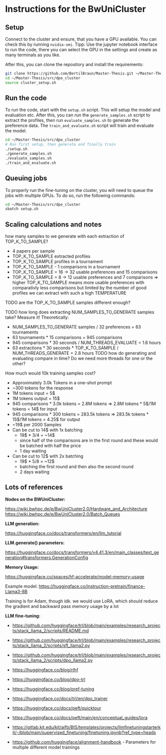# Instructions for the BwUniCluster

## Setup

Connect to the cluster and ensure, that you have a GPU available. You can check this by running `nvidia-smi`. Tipp: Use the jupyter notebook interface to run the code, there you can select the GPU in the settings and create as many terminals as you like.

After this, you can clone the repository and install the requirements:

```bash
git clone https://github.com/BertilBraun/Master-Thesis.git ~/Master-Thesis
cd ~/Master-Thesis/src/dpo_cluster
source cluster_setup.sh
```

## Run the code

To run the code, start with the `setup.sh` script. This will setup the model and evaluation etc. After this, you can run the `generate_samples.sh` script to extract the profiles, then run `evaluate_samples.sh` to generate the preference data. The `train_and_evaluate.sh` script will train and evaluate the model.

```bash
cd ~/Master-Thesis/src/dpo_cluster
# Run first setup, then generate and finally train
./setup.sh
./generate_samples.sh
./evaluate_samples.sh
./train_and_evaluate.sh
```

## Queuing jobs

To properly run the fine-tuning on the cluster, you will need to queue the jobs with multiple GPUs. To do so, run the following commands:

```bash
cd ~/Master-Thesis/src/dpo_cluster
sbatch setup.sh
```

## Scaling calculations and notes

how many samples to we generate with each extraction of TOP_K_TO_SAMPLE?
- 4 papers per sample
- TOP_K_TO_SAMPLE extracted profiles
- TOP_K_TO_SAMPLE profiles in a tournament
- TOP_K_TO_SAMPLE - 1 comparisons in a tournament
- TOP_K_TO_SAMPLE = 16 -> 32 usable preferences and 15 comparisons
- TOP_K_TO_SAMPLE = 8 -> 12 usable preferences and 7 comparisons
=> higher TOP_K_TO_SAMPLE means more usable preferences with comparativly less comparisons
   but limited by the number of good profiles we can extract with such a high TEMPERATURE

TODO are the TOP_K_TO_SAMPLE samples different enough?

TODO how long does extracting NUM_SAMPLES_TO_GENERATE samples take? Measure it!
Theoretically:
- NUM_SAMPLES_TO_GENERATE samples / 32 preferences = 63 tournaments
- 63 tournaments \* 15 comparisons = 945 comparisons
- 945 comparisons \* 30 seconds / NUM_THREADS_EVALUATE = 1.6 hours
- 63 extractions \* 30 seconds \* TOP_K_TO_SAMPLE / NUM_THREADS_GENERATE = 2.8 hours
TODO how do generating and evaluating compare in time? Do we need more threads for one or the other?

How much would 10k training samples cost?
- Approximately 3.0k Tokens in a one-shot prompt
- ~300 tokens for the response
- 1M tokens input = 5\$
- 1M tokens output = 15\$
- 945 comparisons \* 3.0k tokens = 2.8M tokens => 2.8M tokens \* 5\$/1M tokens = 14\$ for input
- 945 comparisons \* 300 tokens = 283.5k tokens => 283.5k tokens \* 15\$/1M tokens = 4.25\$ for output
- ~19$ per 2000 Samples
- Can be cut to 14\$ with 1x batching
  - 19$ * 3/4 = ~14\$
  - since half of the comparisons are in the first round and these would be batched with half the price
  - 1 day waiting
- Can be cut to 12\$ with 2x batching
  - 19$ * 5/8 = ~12\$
  - batching the first round and then also the second round
  - 2 days waiting

## Lots of references

**Nodes on the BWUniCluster:**

https://wiki.bwhpc.de/e/BwUniCluster2.0/Hardware_and_Architecture
https://wiki.bwhpc.de/e/BwUniCluster2.0/Batch_Queues

**LLM generation:**

https://huggingface.co/docs/transformers/en/llm_tutorial

**LLM.generate() parameters:**

https://huggingface.co/docs/transformers/v4.41.3/en/main_classes/text_generation#transformers.GenerationConfig

**Memory Usage:**

https://huggingface.co/spaces/hf-accelerate/model-memory-usage

Example model: https://huggingface.co/instruction-pretrain/finance-Llama3-8B

Training is for Adam, though idk. we would use LoRA, which should reduce the gradient and backward pass memory usage by a lot

**LLM fine-tuning:**

- https://github.com/huggingface/trl/blob/main/examples/research_projects/stack_llama_2/scripts/README.md
- https://github.com/huggingface/trl/blob/main/examples/research_projects/stack_llama_2/scripts/sft_llama2.py
- https://github.com/huggingface/trl/blob/main/examples/research_projects/stack_llama_2/scripts/dpo_llama2.py

- https://huggingface.co/blog/rlhf
- https://huggingface.co/blog/dpo-trl
- https://huggingface.co/blog/pref-tuning
- https://huggingface.co/docs/trl/en/dpo_trainer
- https://huggingface.co/docs/peft/quicktour
- https://huggingface.co/docs/peft/main/en/conceptual_guides/lora

- https://gitlab.kit.edu/kit/aifb/BIS/templates/projects/llmfinetuningstarterkit/-/blob/main/supervised_finetuning/finetuning.ipynb?ref_type=heads

- https://github.com/huggingface/alignment-handbook - Parameters for multiple different model trainings
